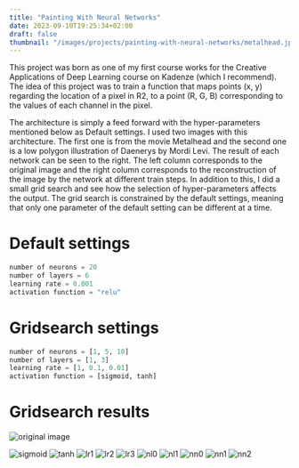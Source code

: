 ```yaml
---
title: "Painting With Neural Networks"
date: 2023-09-10T19:25:34+02:00
draft: false
thumbnail: "/images/projects/painting-with-neural-networks/metalhead.jpg"
---
```


This project was born as one of my first course works for the  Creative Applications of Deep Learning  course on Kadenze (which I recommend). The idea of this project was to train a function that maps points (x, y) regarding the location of a pixel in R2, to a point (R, G, B) corresponding to the values of each channel in the pixel.
<!--more-->
 

The architecture is simply a feed forward with the hyper-parameters mentioned below as Default settings. I used two images  with this architecture. The first one is from the movie Metalhead and the second one is a low polygon illustration of Daenerys by Mordi Levi. The result of each network can be seen to the right. The left column corresponds to the original image and the right column corresponds to the reconstruction of the image by the network at different train steps. In addition to this, I did a small grid search and see how the selection of hyper-parameters affects the output. The grid search is constrained by the default settings, meaning that only one parameter of the default setting can be different at a time.

 

# Default settings
```python
number of neurons = 20
number of layers = 6
learning rate = 0.001
activation function = "relu"
```

# Gridsearch settings
```python
number of neurons = [1, 5, 10]
number of layers = [1, 3]
learning rate = [1, 0.1, 0.01]
activation function = [sigmoid, tanh]
```

# Gridsearch results

![original image](/images/projects/painting-with-neural-networks/metalhead.jpg "Original image from the movie Metalhead showing a close-up portrait of a person's face")

![sigmoid](/images/projects/painting-with-neural-networks/metalhead-act-0.gif "Animation showing neural network reconstruction of the Metalhead image using sigmoid activation function over training steps")
![tanh](/images/projects/painting-with-neural-networks/metalhead-act-1.gif "Animation showing neural network reconstruction of the Metalhead image using tanh activation function over training steps")
![lr1](/images/projects/painting-with-neural-networks/metalhead-lR-0.gif "Animation showing neural network reconstruction with learning rate 1.0 demonstrating training progression")
![lr2](/images/projects/painting-with-neural-networks/metalhead-lR-1.gif "Animation showing neural network reconstruction with learning rate 0.1 demonstrating training progression")
![lr3](/images/projects/painting-with-neural-networks/metalhead-lR-2.gif "Animation showing neural network reconstruction with learning rate 0.01 demonstrating training progression")
![nl0](/images/projects/painting-with-neural-networks/metalhead-nL-0.gif "Animation showing neural network reconstruction with 1 layer demonstrating limited learning capacity")
![nl1](/images/projects/painting-with-neural-networks/metalhead-nL-1.gif "Animation showing neural network reconstruction with 3 layers demonstrating improved learning capacity")
![nn0](/images/projects/painting-with-neural-networks/metalhead-nN-0.gif "Animation showing neural network reconstruction with 1 neuron per layer demonstrating minimal representation capacity")
![nn1](/images/projects/painting-with-neural-networks/metalhead-nN-1.gif "Animation showing neural network reconstruction with 5 neurons per layer demonstrating moderate representation capacity")
![nn2](/images/projects/painting-with-neural-networks/metalhead-nN-2.gif "Animation showing neural network reconstruction with 10 neurons per layer demonstrating higher representation capacity")
